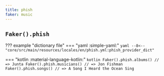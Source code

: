 ```yaml
---
title: phish
faker: music
---
```


## `Faker().phish`

??? example "dictionary file"
    === "yaml :simple-yaml:"
        ```yaml
        --8<-- "core/src/main/resources/locales/en/phish.yml:phish_provider_dict"
        ```

=== "kotlin :material-language-kotlin:"
    ```kotlin
    Faker().phish.albums() // => Junta
    Faker().phish.musicians() // => Jon Fishman
    Faker().phish.songs() // => A Song I Heard the Ocean Sing
    ```
